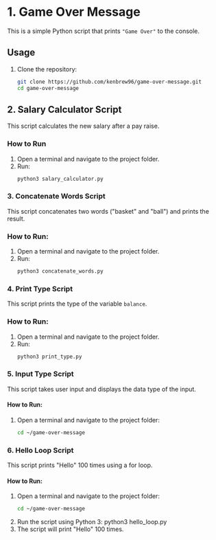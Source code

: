 # 1. Game Over Message

This is a simple Python script that prints `"Game Over"` to the console.

## Usage
1. Clone the repository:
   ```bash
   git clone https://github.com/kenbrew96/game-over-message.git
   cd game-over-message

## 2. Salary Calculator Script
This script calculates the new salary after a pay raise.

### How to Run
1. Open a terminal and navigate to the project folder.
2. Run:
   ```python
   python3 salary_calculator.py

### 3. Concatenate Words Script
This script concatenates two words ("basket" and "ball") and prints the result.

### How to Run:
1. Open a terminal and navigate to the project folder.
2. Run:
   ```python
   python3 concatenate_words.py


### 4. Print Type Script
This script prints the type of the variable `balance`.

### How to Run:
1. Open a terminal and navigate to the project folder.
2. Run:
   ```python
   python3 print_type.py

### 5. Input Type Script
This script takes user input and displays the data type of the input.

#### How to Run:
1. Open a terminal and navigate to the project folder:
   ```bash
   cd ~/game-over-message

### 6. Hello Loop Script
This script prints "Hello" 100 times using a for loop.

#### How to Run:
1. Open a terminal and navigate to the project folder:
   ```bash
   cd ~/game-over-message
2. Run the script using Python 3:
 python3 hello_loop.py
3. The script will print "Hello" 100 times.


